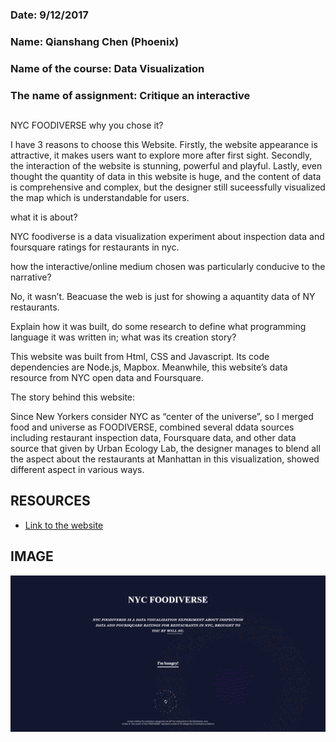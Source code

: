 ### Date: 9/12/2017
### Name: Qianshang Chen (Phoenix)
### Name of the course: Data Visualization
### The name of assignment: Critique an interactive

## 

NYC  FOODIVERSE
why you chose it?

I have 3 reasons to choose this Website. Firstly, the website appearance is attractive, it makes users want to explore more after first sight. Secondly, the interaction of the website is stunning, powerful and playful. Lastly, even thought the quantity of data in this website is huge, and the content of data is comprehensive and complex, but the designer still suceessfully visualized the map which is understandable for users.


what it is about?

NYC foodiverse is a data visualization experiment about inspection data and foursquare ratings for restaurants in nyc.

how the interactive/online medium chosen was particularly conducive to the narrative?

No, it wasn’t. Beacuase the web is just for showing a aquantity data of NY restaurants. 


Explain how it was built, do some research to define what programming language it was written in; what was its creation story?

This website was built from Html, CSS and Javascript. Its code dependencies are Node.js, Mapbox. Meanwhile, this website’s data resource from NYC open data and Foursquare.

The story behind this website: 

Since New Yorkers consider NYC as “center of the universe”, so I merged food and universe as FOODIVERSE, combined several ddata sources including restaurant inspection data, Foursquare data, and other data source that given by Urban Ecology Lab, the designer manages to blend all the aspect about the restaurants at Manhattan in this visualization, showed different aspect in various ways.

## RESOURCES

* [Link to the website](https://jiahao01121.github.io/Restaurant_data_viz/second_draft_mar_25/index.html)

## IMAGE

![What is Code](https://github.com/qianshangchen/Phoenixdesign/blob/master/firstassignment.png)
